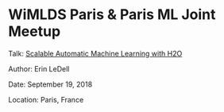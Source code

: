 # WiMLDS Paris & Paris ML Joint Meetup

Talk: [Scalable Automatic Machine Learning with H2O](https://www.meetup.com/Paris-Women-in-Machine-Learning-Data-Science/events/254377448/)

Author: Erin LeDell

Date: September 19, 2018

Location: Paris, France
